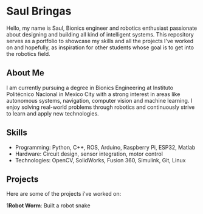 # Saul Bringas
Hello, my name is Saul, Bionics engineer and robotics enthusiast passionate about designing and building all kind of intelligent systems. This repository serves as a portfolio to showcase my skills and all the projects I've worked on and hopefully, as inspiration for other students whose goal is to get into the robotics field.

## About Me
I am currently pursuing a degree in Bionics Engineering at Instituto Politécnico Nacional in Mexico City with a strong interest in areas like autonomous systems, navigation, computer vision and machine learning. I enjoy solving real-world problems through robotics and continuously strive to learn and apply new technologies.

## Skills
- Programming: Python, C++, ROS, Arduino, Raspberry Pi, ESP32, Matlab
- Hardware: Circuit design, sensor integration, motor control
- Technologies: OpenCV, SolidWorks, Fusion 360, Simulink, Git, Linux

## Projects
Here are some of the projects i've worked on:

1**Robot Worm**: Built a robot snake
